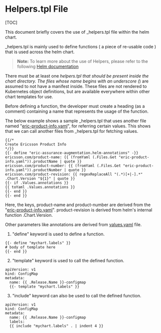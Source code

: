 # Helpers.tpl File

[TOC]


This document briefly covers the use of _helpers.tpl file within the helm chart.

_helpers.tpl is mainly used to define functions ( a piece of re-usable code ) that is used across the helm chart.

> **Note:** To learn more about the use of Helpers, please refer to the following [Helm documentation](https://helm.sh/docs/chart_template_guide/named_templates/)


There must be at least one _helpers.tpl that should be present inside the chart directory.
The files whose name begins with an underscore (_) are assumed to not have a manifest inside.
These files are not rendered to Kubernetes object definitions, but are available everywhere within other chart templates for use.

Before defining a function, the developer must create a heading (as a comment) containing a name that represents the usage of the function.


The below example shows a sample _helpers.tpl that uses another file named "[eric-product-info.yaml](../charts/__helmChartDockerImageName__/eric-product-info.yaml)", for referring certain values.
This shows that we can call another files from _helpers.tpl for fetching values.


```
{{/*
Create Ericsson Product Info
*/}}
{{- define "eric-assurance-augmentation.helm-annotations" -}}
ericsson.com/product-name: {{ (fromYaml (.Files.Get "eric-product-info.yaml")).productName | quote }}
ericsson.com/product-number: {{ (fromYaml (.Files.Get "eric-product-info.yaml")).productNumber | quote }}
ericsson.com/product-revision: {{ regexReplaceAll "(.*)[+|-].*" .Chart.Version "${1}" | quote }}
{{- if .Values.annotations }}
{{ toYaml .Values.annotations }}
{{- end }}
{{- end }}

```

Here, the keys, product-name and product-number are derived from the "[eric-product-info.yaml](../charts/__helmChartDockerImageName__/eric-product-info.yaml)".
product-revision is derived from helm's internal function .Chart.Version.

Other parameters like annotations are derived from [values.yaml](../charts/__helmChartDockerImageName__/values.yaml) file.


1) "define" keyword is used to define a function.
```
{{- define "mychart.labels" }}
# body of template here
{{- end }}
```
2) "template" keyword is used to call the defined function.
```
apiVersion: v1
kind: ConfigMap
metadata:
  name: {{ .Release.Name }}-configmap
  {{- template "mychart.labels" }}
```
3) "include" keyword can also be used to call the defined function.
```
apiVersion: v1
kind: ConfigMap
metadata:
  name: {{ .Release.Name }}-configmap
  labels:
  {{ include "mychart.labels" . | indent 4 }}
```
